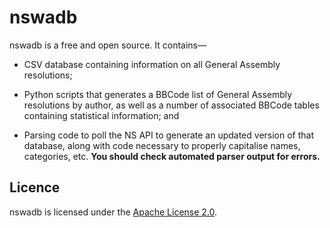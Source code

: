 # nswadb #

nswadb is a free and open source. It contains—

* CSV database containing information on all General Assembly resolutions;

* Python scripts that generates a BBCode list of General Assembly 
  resolutions by author, as well as a number of associated BBCode tables 
  containing statistical information; and

* Parsing code to poll the NS API to generate an updated version of that database, along with code necessary to properly
  capitalise names, categories, etc. **You should check automated parser output for errors.**

## Licence ##

nswadb is licensed under the [Apache License 2.0](http://www.apache.org/licenses/LICENSE-2.0).